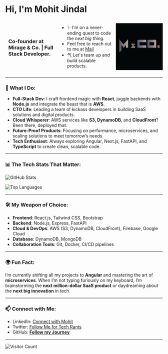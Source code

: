 # Hi, I'm Mohit Jindal
<div style="display: flex; align-items: center;">
  <p style="margin-right: 10px;">
    <h3>Co-founder at Mirage & Co. | Full Stack Developer.</h3>
    <ul>
      <li>✨ I'm on a never-ending quest to code the <em>next big thing</em>.</li>
      <li> Feel free to reach out to me at <a href="mailto:jindalm55@gmail.com">Mail</a></li>
      <li>⽓ Let's team up and build scalable products.</li>
    </ul>
  </p>

  <img src="https://github.com/GitMohit123/GitMohit123/blob/main/logo1.png?raw=true" alt="Your Image" width="150"/>
</div>



---

### 🚀 What I Do:

- **Full-Stack Dev**: I craft frontend magic with **React**, juggle backends with **Node.js** and integrate the beast that is **AWS**.
- **CTO Life**: Leading a team of kickass developers in building SaaS solutions and digital products.
- **Cloud Whisperer**: AWS services like **S3, DynamoDB**, and **CloudFront**? Been there, deployed that. 
- **Future-Proof Products**: Focusing on performance, microservices, and scaling solutions to meet tomorrow’s needs.
- **Tech Enthusiast**: Always exploring Angular, Next.js, FastAPI, and **TypeScript** to create clean, scalable code.

---

### 📊 The Tech Stats That Matter:

![GitHub Stats](https://github-readme-stats.vercel.app/api?username=mohitjindal1&show_icons=true&theme=radical)

![Top Languages](https://github-readme-stats.vercel.app/api/top-langs/?username=mohitjindal1&layout=compact&theme=radical)

---

### 🛠️ My Weapon of Choice:

- **Frontend**: React.js, Tailwind CSS, Bootstrap
- **Backend**: Node.js, Express, FastAPI
- **Cloud & DevOps**: AWS (S3, DynamoDB, CloudFront), Firebase, Google Cloud
- **Database**: DynamoDB, MongoDB
- **Collaboration Tools**: Git, Docker, CI/CD pipelines

---

### 🌍 Fun Fact:

I’m currently shifting all my projects to **Angular** and mastering the art of **microservices**. When I’m not typing furiously on my keyboard, I’m brainstorming the **next million-dollar SaaS product** or daydreaming about the **next big innovation** in tech.

---

### 📫 Connect with Me:

- LinkedIn: [Connect with Mohit](https://www.linkedin.com/in/mohitjindal)
- Twitter: [Follow Me for Tech Rants](https://twitter.com/mohitjindal)
- GitHub: **[Follow my Journey](https://github.com/mohitjindal1)**

---

![Visitor Count](https://komarev.com/ghpvc/?username=mohitjindal1&color=brightgreen)
